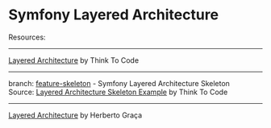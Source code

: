 # Symfony Layered Architecture

Resources:

---
[Layered Architecture](https://www.thinktocode.com/2018/07/05/layered-architecture/) by Think To Code

---

branch: [feature-skeleton](https://github.com/habibun/symfony-layered-skeleton/tree/feature-skeleton) - Symfony Layered Architecture Skeleton   
Source: [Layered Architecture Skeleton Example](https://www.thinktocode.com/2018/07/12/layered-architecture-skeleton-example/) by Think To Code   

---

[Layered Architecture](https://herbertograca.com/2017/08/03/layered-architecture/) by Herberto Graça


